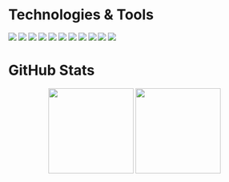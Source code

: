 <h1>Technologies & Tools</h1>

![](https://img.shields.io/badge/TypeScript-informational?style=flat-square&logo=typescript&logoColor=ffffff&color=007acc)
![](https://img.shields.io/badge/JavaScript-informational?style=flat-square&logo=javascript&logoColor=323330&color=f0db4f)
![](https://img.shields.io/badge/HTML-informational?style=flat-square&logo=html5&logoColor=ffffff&color=E44D26)
![](https://img.shields.io/badge/CSS-informational?style=flat-square&logo=css3&logoColor=ffffff&color=25A1E1)
![](https://img.shields.io/badge/React-informational?style=flat-square&logo=react&logoColor=ffffff&color=066d89)
![](https://img.shields.io/badge/Vite-informational?style=flat-square&logo=vite&logoColor=ffffff&color=747bff)
![](https://img.shields.io/badge/Next-informational?style=flat-square&logo=next.js&logoColor=ffffff&color=000000)
![](https://img.shields.io/badge/NPM-informational?style=flat-square&logo=pnpm&logoColor=ffffff&color=f9ad00)
![](https://img.shields.io/badge/YARN-informational?style=flat-square&logo=pnpm&logoColor=ffffff&color=f9ad00)
![](https://img.shields.io/badge/PNPM-informational?style=flat-square&logo=pnpm&logoColor=ffffff&color=f9ad00)
![](https://img.shields.io/badge/VS%20Code-informational?style=flat-square&logo=visual-studio-code&logoColor=white&color=007acc)

<h1>GitHub Stats</h1>

<div align="center">
  <img height="170em" src="https://github-readme-stats.vercel.app/api?username=propertiess&layout=compact&show_icons=true&theme=white&icon_color=2a84ea&hide_border=true&bg_color=00000000&text_color=2a84ea" />
  <img height="170em" src="https://github-readme-stats.vercel.app/api/top-langs/?username=propertiess&layout=compact&theme=white&icon_color=2a84ea&hide_border=true&bg_color=00000000&text_color=2a84ea" />
</div>
